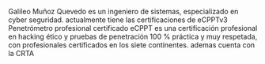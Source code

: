 Galileo Muñoz Quevedo es un ingeniero de sistemas, especializado en cyber seguridad. actualmente tiene las certificaciones de eCPPTv3 Penetrómetro profesional certificado eCPPT es una certificación profesional en hacking ético y pruebas de penetración 100 % práctica y muy respetada, con profesionales certificados en los siete continentes. ademas cuenta con la CRTA 